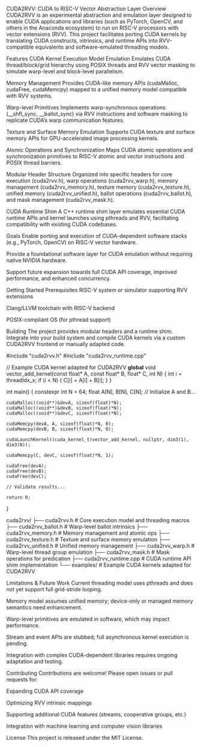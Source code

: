 CUDA2RVV: CUDA to RISC-V Vector Abstraction Layer
Overview
CUDA2RVV is an experimental abstraction and emulation layer designed to enable CUDA applications and libraries (such as PyTorch, OpenCV, and others in the Anaconda ecosystem) to run on RISC-V processors with vector extensions (RVV). This project facilitates porting CUDA kernels by translating CUDA constructs, intrinsics, and runtime APIs into RVV-compatible equivalents and software-emulated threading models.

Features
CUDA Kernel Execution Model Emulation
Emulates CUDA thread/block/grid hierarchy using POSIX threads and RVV vector masking to simulate warp-level and block-level parallelism.

Memory Management
Provides CUDA-like memory APIs (cudaMalloc, cudaFree, cudaMemcpy) mapped to a unified memory model compatible with RVV systems.

Warp-level Primitives
Implements warp-synchronous operations (__shfl_sync, __ballot_sync) via RVV instructions and software masking to replicate CUDA’s warp communication features.

Texture and Surface Memory Emulation
Supports CUDA texture and surface memory APIs for GPU-accelerated image processing kernels.

Atomic Operations and Synchronization
Maps CUDA atomic operations and synchronization primitives to RISC-V atomic and vector instructions and POSIX thread barriers.

Modular Header Structure
Organized into specific headers for core execution (cuda2rvv.h), warp operations (cuda2rvv_warp.h), memory management (cuda2rvv_memory.h), texture memory (cuda2rvv_texture.h), unified memory (cuda2rvv_unified.h), ballot operations (cuda2rvv_ballot.h), and mask management (cuda2rvv_mask.h).

CUDA Runtime Shim
A C++ runtime shim layer emulates essential CUDA runtime APIs and kernel launches using pthreads and RVV, facilitating compatibility with existing CUDA codebases.

Goals
Enable porting and execution of CUDA-dependent software stacks (e.g., PyTorch, OpenCV) on RISC-V vector hardware.

Provide a foundational software layer for CUDA emulation without requiring native NVIDIA hardware.

Support future expansion towards full CUDA API coverage, improved performance, and enhanced concurrency.

Getting Started
Prerequisites
RISC-V system or simulator supporting RVV extensions

Clang/LLVM toolchain with RISC-V backend

POSIX-compliant OS (for pthread support)

Building
The project provides modular headers and a runtime shim. Integrate into your build system and compile CUDA kernels via a custom CUDA2RVV frontend or manually adapted code.

#include "cuda2rvv.h"
#include "cuda2rvv_runtime.cpp"

// Example CUDA kernel adapted for CUDA2RVV
__global__ void vector_add_kernel(const float* A, const float* B, float* C, int N) {
    int i = threadIdx_x;
    if (i < N) {
        C[i] = A[i] + B[i];
    }
}

int main() {
    constexpr int N = 64;
    float A[N], B[N], C[N];
    // Initialize A and B...

    cudaMalloc((void**)&devA, sizeof(float)*N);
    cudaMalloc((void**)&devB, sizeof(float)*N);
    cudaMalloc((void**)&devC, sizeof(float)*N);

    cudaMemcpy(devA, A, sizeof(float)*N, 0);
    cudaMemcpy(devB, B, sizeof(float)*N, 0);

    cudaLaunchKernel((cuda_kernel_t)vector_add_kernel, nullptr, dim3(1), dim3(N));

    cudaMemcpy(C, devC, sizeof(float)*N, 1);

    cudaFree(devA);
    cudaFree(devB);
    cudaFree(devC);

    // Validate results...

    return 0;
}


cuda2rvv/
├── cuda2rvv.h              # Core execution model and threading macros
├── cuda2rvv_ballot.h       # Warp-level ballot intrinsics
├── cuda2rvv_memory.h       # Memory management and atomic ops
├── cuda2rvv_texture.h      # Texture and surface memory emulation
├── cuda2rvv_unified.h      # Unified memory management
├── cuda2rvv_warp.h         # Warp-level thread group emulation
├── cuda2rvv_mask.h         # Mask operations for predication
├── cuda2rvv_runtime.cpp    # CUDA runtime API shim implementation
└── examples/               # Example CUDA kernels adapted for CUDA2RVV


Limitations & Future Work
Current threading model uses pthreads and does not yet support full grid-stride looping.

Memory model assumes unified memory; device-only or managed memory semantics need enhancement.

Warp-level primitives are emulated in software, which may impact performance.

Stream and event APIs are stubbed; full asynchronous kernel execution is pending.

Integration with complex CUDA-dependent libraries requires ongoing adaptation and testing.

Contributing
Contributions are welcome! Please open issues or pull requests for:

Expanding CUDA API coverage

Optimizing RVV intrinsic mappings

Supporting additional CUDA features (streams, cooperative groups, etc.)

Integration with machine learning and computer vision libraries

License
This project is released under the MIT License.
